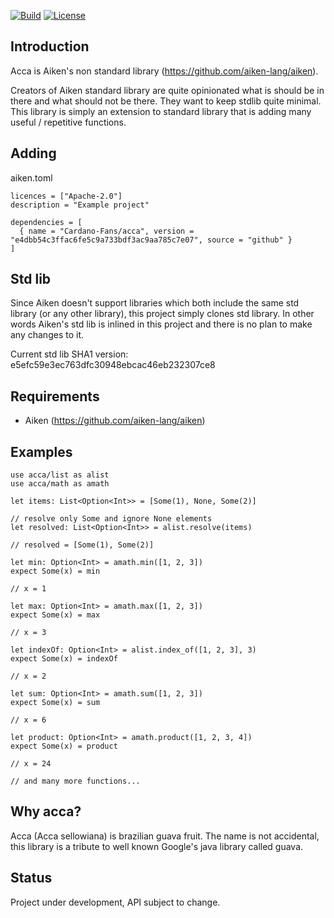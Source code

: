 [![Build](https://github.com/Cardano-Fans/acca/actions/workflows/tests.yml/badge.svg)](https://github.com/Cardano-Fans/acca/actions/workflows/tests.yml)
[![License](https://img.shields.io:/github/license/Cardano-Fans/acca?label=license)](https://github.com/Cardano-Fans/acca/blob/master/LICENSE)

## Introduction

Acca is Aiken's non standard library (https://github.com/aiken-lang/aiken).


Creators of Aiken standard library are quite opinionated what is should be in there and what should not be there. They want to keep stdlib quite minimal. This library is simply an extension to standard library that is adding many useful / repetitive functions.

## Adding

aiken.toml
```
licences = ["Apache-2.0"]
description = "Example project"

dependencies = [
  { name = "Cardano-Fans/acca", version = "e4dbb54c3ffac6fe5c9a733bdf3ac9aa785c7e07", source = "github" }
]
```

## Std lib
Since Aiken doesn't support libraries which both include the same std library (or any other library), this project simply clones std library. In other words Aiken's std lib is inlined in this project and there is no plan to make any changes to it.

Current std lib SHA1 version: e5efc59e3ec763dfc30948ebcac46eb232307ce8

## Requirements
- Aiken (https://github.com/aiken-lang/aiken)

## Examples

```gleam
use acca/list as alist
use acca/math as amath

let items: List<Option<Int>> = [Some(1), None, Some(2)] 

// resolve only Some and ignore None elements
let resolved: List<Option<Int>> = alist.resolve(items)

// resolved = [Some(1), Some(2)]

let min: Option<Int> = amath.min([1, 2, 3])
expect Some(x) = min

// x = 1

let max: Option<Int> = amath.max([1, 2, 3])
expect Some(x) = max

// x = 3

let indexOf: Option<Int> = alist.index_of([1, 2, 3], 3)
expect Some(x) = indexOf

// x = 2

let sum: Option<Int> = amath.sum([1, 2, 3])
expect Some(x) = sum

// x = 6

let product: Option<Int> = amath.product([1, 2, 3, 4])
expect Some(x) = product

// x = 24

// and many more functions...
```

## Why acca?
Acca (Acca sellowiana) is brazilian guava fruit. The name is not accidental, this library is a tribute to well known Google's java library called guava.

## Status
Project under development, API subject to change.
